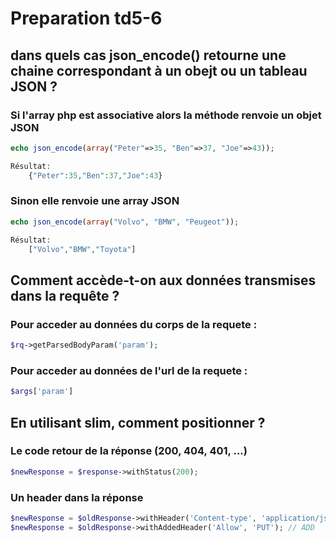# Preparation td5-6

## dans quels cas json_encode() retourne une chaine correspondant à un obejt ou un tableau JSON ?

### Si l'array php est associative alors la méthode renvoie un objet JSON
```php
echo json_encode(array("Peter"=>35, "Ben"=>37, "Joe"=>43));

Résultat:
    {"Peter":35,"Ben":37,"Joe":43}
```

### Sinon elle renvoie une array JSON
```php
echo json_encode(array("Volvo", "BMW", "Peugeot"));

Résultat:
    ["Volvo","BMW","Toyota"]
```

## Comment accède-t-on aux données transmises dans la requête ?

### Pour acceder au données du corps de la requete :
```php
$rq->getParsedBodyParam('param');
```

### Pour acceder au données de l'url de la requete :
```php
$args['param']
```

## En utilisant slim, comment positionner ?

### Le code retour de la réponse (200, 404, 401, ...)

```php
$newResponse = $response->withStatus(200);
```

### Un header dans la réponse
```php 
$newResponse = $oldResponse->withHeader('Content-type', 'application/json'); // SET
$newResponse = $oldResponse->withAddedHeader('Allow', 'PUT'); // ADD
```
